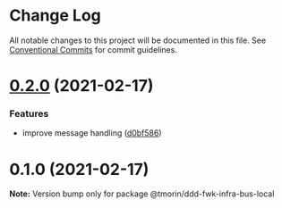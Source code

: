 # Change Log

All notable changes to this project will be documented in this file.
See [Conventional Commits](https://conventionalcommits.org) for commit guidelines.

# [0.2.0](https://github.com/tmorin/ddd-fwk/compare/v0.1.0...v0.2.0) (2021-02-17)


### Features

* improve message handling ([d0bf586](https://github.com/tmorin/ddd-fwk/commit/d0bf5863557936674b802016ce9d94ea27156f22))





# 0.1.0 (2021-02-17)

**Note:** Version bump only for package @tmorin/ddd-fwk-infra-bus-local
